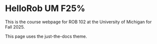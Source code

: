 # HelloRob UM F25%

This is the course webpage for ROB 102 at the University of Michigan for Fall 2025.

This page uses the just-the-docs theme.

